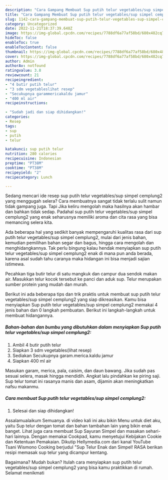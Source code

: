 ```yaml
---
description: "Cara Gampang Membuat Sup putih telur vegetables/sup simpel cemplung2, Sempurna"
title: "Cara Gampang Membuat Sup putih telur vegetables/sup simpel cemplung2, Sempurna"
slug: 1142-cara-gampang-membuat-sup-putih-telur-vegetables-sup-simpel-cemplung2-sempurna
category: Uncategorized
date: 2022-11-21T18:37:39.648Z
image: https://img-global.cpcdn.com/recipes/7788df6a77af58bd/680x482cq70/sup-putih-telur-vegetablessup-simpel-cemplung2-foto-resep-utama.jpg
hideToc: false
enableToc: true
enableTocContent: false
thumbnail: https://img-global.cpcdn.com/recipes/7788df6a77af58bd/680x482cq70/sup-putih-telur-vegetablessup-simpel-cemplung2-foto-resep-utama.jpg
cover: https://img-global.cpcdn.com/recipes/7788df6a77af58bd/680x482cq70/sup-putih-telur-vegetablessup-simpel-cemplung2-foto-resep-utama.jpg
author: Admin
authorAv: notfound
ratingvalue: 3.8
reviewcount: 21
recipeingredient:
- "4 butir putih telur"
- "3 sdm vegetableslihat resep"
- "Secukupnya garammericakaldu jamur"
- "400 ml air"
recipeinstructions:

- "Sudah jadi dan siap dihidangkan!"
categories:
- Resep
tags:
- sup
- putih
- telur

katakunci: sup putih telur 
nutrition: 280 calories
recipecuisine: Indonesian
preptime: "PT38M"
cooktime: "PT38M"
recipeyield: "2"
recipecategory: Lunch

---
```



Sedang mencari ide resep sup putih telur vegetables/sup simpel cemplung2 yang menggugah selera? Cara membuatnya sangat tidak terlalu sulit namun tidak gampang juga. Tapi Jika keliru mengolah maka hasilnya akan hambar dan bahkan tidak sedap. Padahal sup putih telur vegetables/sup simpel cemplung2 yang enak seharusnya memiliki aroma dan cita rasa yang bisa memancing selera kita.


Ada beberapa hal yang sedikit banyak mempengaruhi kualitas rasa dari sup putih telur vegetables/sup simpel cemplung2, mulai dari jenis bahan, kemudian pemilihan bahan segar dan bagus, hingga cara mengolah dan menghidangkannya. Tak perlu bingung kalau hendak menyiapkan sup putih telur vegetables/sup simpel cemplung2 enak di mana pun anda berada, karena asal sudah tahu caranya maka hidangan ini bisa menjadi sajian istimewa.

Pecahkan tiga butir telur di satu mangkuk dan campur dua sendok makan air. Masukkan telur kocok tersebut ke panci dan aduk sup. Telur merupakan sumber protein yang mudah dan murah.


Berikut ini ada beberapa tips dan trik praktis untuk membuat sup putih telur vegetables/sup simpel cemplung2 yang siap dikreasikan. Kamu bisa menyiapkan Sup putih telur vegetables/sup simpel cemplung2 memakai 4 jenis bahan dan 0 langkah pembuatan. Berikut ini langkah-langkah untuk membuat hidangannya.

<!--inarticleads1-->

##### Bahan-bahan dan bumbu yang dibutuhkan dalam menyiapkan Sup putih telur vegetables/sup simpel cemplung2:

1. Ambil 4 butir putih telur
1. Siapkan 3 sdm vegetables(lihat resep)
1. Sediakan Secukupnya garam.merica.kaldu jamur
1. Siapkan 400 ml air


Masukan garam, merica, pala, caisim, dan daun bawang. Jika sudah pas sesuai selera, masak hingga mendidih. Angkat lalu pindahkan ke piring saji. Sup telur tomat ini rasanya manis dan asam, dijamin akan meningkatkan nafsu makanmu. 

<!--inarticleads2-->

##### Cara membuat Sup putih telur vegetables/sup simpel cemplung2:


1. Selesai dan siap dihidangkan!

Assalamualaikum Semuanya. di video kali ini aku bikin Menu untuk diet aku, yaitu Sup telur dengan tomat dan bahan tambahan lain yang bikin enak banget. Lihat juga cara membuat Sup Sayuran Simpel dan masakan sehari-hari lainnya. Dengan memakai Cookpad, kamu menyetujui Kebijakan Cookie dan Ketentuan Pemakaian. Dikutip Hellymedia.com dari kanal YouTube Tsani Wismono Cooking berjudul &#34;Sup Telur Enak dan Simpel! RASA berikan resipi memasak sup telur yang dicampur kentang. 

Bagaimana? Mudah bukan? Itulah cara menyiapkan sup putih telur vegetables/sup simpel cemplung2 yang bisa kamu praktikkan di rumah. Selamat menikmati
